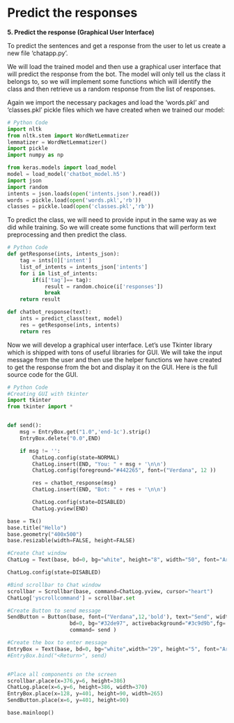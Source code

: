 # Predict the responses



**5. Predict the response (Graphical User Interface)**

To predict the sentences and get a response from the user to let us create a new file ‘chatapp.py’.

We will load the trained model and then use a graphical user interface that will predict the response from the bot. The model will only tell us the class it belongs to, so we will implement some functions which will identify the class and then retrieve us a random response from the list of responses.

Again we import the necessary packages and load the ‘words.pkl’ and ‘classes.pkl’ pickle files which we have created when we trained our model:

```python
# Python Code
import nltk
from nltk.stem import WordNetLemmatizer
lemmatizer = WordNetLemmatizer()
import pickle
import numpy as np

from keras.models import load_model
model = load_model('chatbot_model.h5')
import json
import random
intents = json.loads(open('intents.json').read())
words = pickle.load(open('words.pkl','rb'))
classes = pickle.load(open('classes.pkl','rb'))
```

To predict the class, we will need to provide input in the same way as we did while training. So we will create some functions that will perform text preprocessing and then predict the class.

```python
# Python Code
def getResponse(ints, intents_json):
    tag = ints[0]['intent']
    list_of_intents = intents_json['intents']
    for i in list_of_intents:
        if(i['tag']== tag):
            result = random.choice(i['responses'])
            break
    return result

def chatbot_response(text):
    ints = predict_class(text, model)
    res = getResponse(ints, intents)
    return res
```

Now we will develop a graphical user interface. Let’s use Tkinter library which is shipped with tons of useful libraries for GUI. We will take the input message from the user and then use the helper functions we have created to get the response from the bot and display it on the GUI. Here is the full source code for the GUI.

```python
# Python Code
#Creating GUI with tkinter
import tkinter
from tkinter import *


def send():
    msg = EntryBox.get("1.0",'end-1c').strip()
    EntryBox.delete("0.0",END)

    if msg != '':
        ChatLog.config(state=NORMAL)
        ChatLog.insert(END, "You: " + msg + '\n\n')
        ChatLog.config(foreground="#442265", font=("Verdana", 12 ))

        res = chatbot_response(msg)
        ChatLog.insert(END, "Bot: " + res + '\n\n')

        ChatLog.config(state=DISABLED)
        ChatLog.yview(END)

base = Tk()
base.title("Hello")
base.geometry("400x500")
base.resizable(width=FALSE, height=FALSE)

#Create Chat window
ChatLog = Text(base, bd=0, bg="white", height="8", width="50", font="Arial",)

ChatLog.config(state=DISABLED)

#Bind scrollbar to Chat window
scrollbar = Scrollbar(base, command=ChatLog.yview, cursor="heart")
ChatLog['yscrollcommand'] = scrollbar.set

#Create Button to send message
SendButton = Button(base, font=("Verdana",12,'bold'), text="Send", width="12", height=5,
                    bd=0, bg="#32de97", activebackground="#3c9d9b",fg='#ffffff',
                    command= send )

#Create the box to enter message
EntryBox = Text(base, bd=0, bg="white",width="29", height="5", font="Arial")
#EntryBox.bind("<Return>", send)


#Place all components on the screen
scrollbar.place(x=376,y=6, height=386)
ChatLog.place(x=6,y=6, height=386, width=370)
EntryBox.place(x=128, y=401, height=90, width=265)
SendButton.place(x=6, y=401, height=90)

base.mainloop()
```

